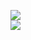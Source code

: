 [![](https://img.shields.io/badge/Made%20With-Github%20Spray-lightgrey.svg?style=for-the-badge&logo=github)](https://github.com/Annihil/github-spray#15867)  
[![](https://i.imgur.com/2DrTn0Z.gif)](https://github.com/Annihil/github-spray)